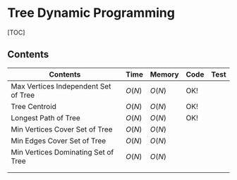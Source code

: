 # Tree Dynamic Programming



[TOC]



## Contents

| Contents                             | Time   | Memory | Code | Test |
| ------------------------------------ | ------ | ------ | ---- | ---- |
| Max Vertices Independent Set of Tree | $O(N)$ | $O(N)$ | OK!  |      |
| Tree Centroid                        | $O(N)$ | $O(N)$ | OK!  |      |
| Longest Path of Tree                 | $O(N)$ | $O(N)$ | OK!  |      |
| Min Vertices Cover Set of Tree       | $O(N)$ | $O(N)$ |      |      |
| Min Edges Cover Set of Tree          | $O(N)$ | $O(N)$ |      |      |
| Min Vertices Dominating Set of Tree  | $O(N)$ | $O(N)$ |      |      |
|                                      |        |        |      |      |
|                                      |        |        |      |      |

